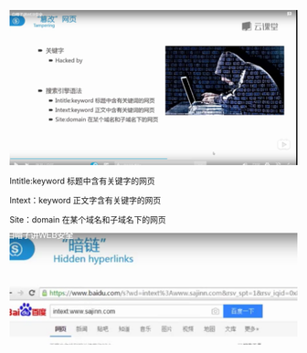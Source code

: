 

![](https://raw.githubusercontent.com/h1iba1/h1iba1.github.io/refs/heads/master/_posts/CTF/渗透测试/images/D44EBFA15E5643D28EE855F7E2F2CEA0clipboard.png)



Intitle:keyword 标题中含有关键字的网页

Intext：keyword 正文字含有关键字的网页

Site：domain 在某个域名和子域名下的网页





![](https://raw.githubusercontent.com/h1iba1/h1iba1.github.io/refs/heads/master/_posts/CTF/渗透测试/images/2C384418F6F8427293DBA8D40C29466Fclipboard.png)

